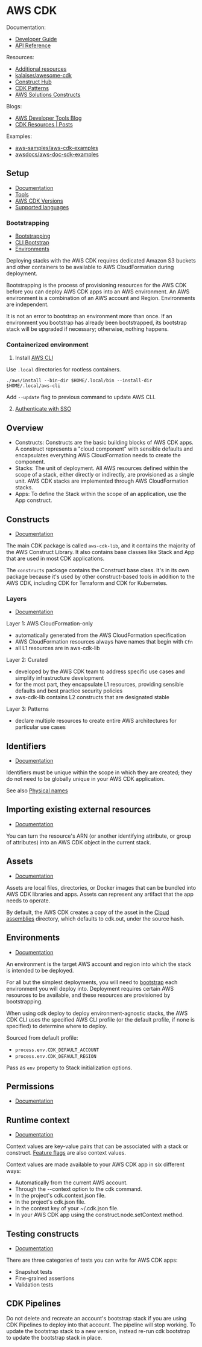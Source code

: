 # AWS CDK

Documentation:

- [Developer Guide](https://docs.aws.amazon.com/cdk/v2/guide/home.html)
- [API Reference](https://docs.aws.amazon.com/cdk/api/v2/docs/aws-construct-library.html)

Resources:

- [Additional resources](https://docs.aws.amazon.com/cdk/latest/guide/home.html#additional_docs)
- [kalaiser/awesome-cdk](https://github.com/kalaiser/awesome-cdk#static-websites)
- [Construct Hub](https://constructs.dev/search?q=&cdk=aws-cdk&cdkver=2&offset=0)
- [CDK Patterns](https://cdkpatterns.com/)
- [AWS Solutions Constructs](https://docs.aws.amazon.com/solutions/latest/constructs/welcome.html)

Blogs:

- [AWS Developer Tools Blog](https://aws.amazon.com/blogs/developer/category/developer-tools/aws-cloud-development-kit/)
- [CDK Resources | Posts](https://cdk.dev/posts)

Examples:

- [aws-samples/aws-cdk-examples](https://github.com/aws-samples/aws-cdk-examples/tree/master/typescript)
- [awsdocs/aws-doc-sdk-examples](https://github.com/awsdocs/aws-doc-sdk-examples/tree/master/typescript/example_code)

## Setup

- [Documentation](https://docs.aws.amazon.com/cdk/v2/guide/getting_started.html)
- [Tools](https://docs.aws.amazon.com/cdk/latest/guide/tools.html)
- [AWS CDK Versions](https://docs.aws.amazon.com/cdk/api/versions.html)
- [Supported languages](https://docs.aws.amazon.com/cdk/v2/guide/getting_started.html#getting_started_languages)

### Bootstrapping

- [Bootstrapping](https://docs.aws.amazon.com/cdk/latest/guide/bootstrapping.html)
- [CLI Bootstrap](https://docs.aws.amazon.com/cdk/v2/guide/cli.html#cli-bootstrap)
- [Environments](https://docs.aws.amazon.com/cdk/v2/guide/environments.html)

Deploying stacks with the AWS CDK requires dedicated Amazon S3 buckets and other containers to be available to AWS CloudFormation during deployment.

Bootstrapping is the process of provisioning resources for the AWS CDK before you can deploy AWS CDK apps into an AWS environment. 
An AWS environment is a combination of an AWS account and Region. Environments are independent.

It is not an error to bootstrap an environment more than once. If an environment you bootstrap has already been
bootstrapped, its bootstrap stack will be upgraded if necessary; otherwise, nothing happens.

### Containerized environment

1. Install [AWS CLI](https://docs.aws.amazon.com/cli/latest/userguide/getting-started-install.html#install-linux-instructions)

Use `.local` directories for rootless containers.

```shell
./aws/install --bin-dir $HOME/.local/bin --install-dir $HOME/.local/aws-cli
```

Add `--update` flag to previous command to update AWS CLI.

2. [Authenticate with SSO](https://docs.aws.amazon.com/cdk/v2/guide/getting_started.html#getting_started_auth)

## Overview

- Constructs: Constructs are the basic building blocks of AWS CDK apps. A construct represents a "cloud component" with
  sensible defaults and encapsulates everything AWS CloudFormation needs to create the component.
- Stacks: The unit of deployment. All AWS resources defined within the scope of a stack, either directly or indirectly,
  are provisioned as a single unit. AWS CDK stacks are implemented through AWS CloudFormation stacks.
- Apps: To define the Stack within the scope of an application, use the App construct.

## Constructs

- [Documentation](https://docs.aws.amazon.com/cdk/v2/guide/constructs.html)

The main CDK package is called `aws-cdk-lib`, and it contains the majority of the AWS Construct Library.
It also contains base classes like Stack and App that are used in most CDK applications.

The `constructs` package contains the Construct base class. It's in its own package because it's used by other construct-based tools in addition to the AWS CDK, including CDK for Terraform and CDK for Kubernetes.

### Layers

- [Documentation](https://docs.aws.amazon.com/cdk/v2/guide/getting_started.html#getting_started_concepts)

Layer 1: AWS CloudFormation-only

- automatically generated from the AWS CloudFormation specification
- AWS CloudFormation resources always have names that begin with `Cfn`
- all L1 resources are in aws-cdk-lib

Layer 2: Curated

- developed by the AWS CDK team to address specific use cases and simplify infrastructure development
- for the most part, they encapsulate L1 resources, providing sensible defaults and best practice security policies
- aws-cdk-lib contains L2 constructs that are designated stable

Layer 3: Patterns

- declare multiple resources to create entire AWS architectures for particular use cases

## Identifiers

- [Documentation](https://docs.aws.amazon.com/cdk/latest/guide/identifiers.html)

Identifiers must be unique within the scope in which they are created; they do not need to be globally unique in your
AWS CDK application.

See also [Physical names](https://docs.aws.amazon.com/cdk/latest/guide/resources.html#resources_physical_names)

## Importing existing external resources

- [Documentation](https://docs.aws.amazon.com/cdk/latest/guide/resources.html#resources_importing)

You can turn the resource's ARN (or another identifying attribute, or group of attributes) into an AWS CDK object in the
current stack.

## Assets

- [Documentation](https://docs.aws.amazon.com/cdk/latest/guide/assets.html)

Assets are local files, directories, or Docker images that can be bundled into AWS CDK libraries and apps. Assets can
represent any artifact that the app needs to operate.

By default, the AWS CDK creates a copy of the asset in the [Cloud
assemblies](https://docs.aws.amazon.com/cdk/latest/guide/apps.html#apps_cloud_assembly) directory, which defaults to
cdk.out, under the source hash.

## Environments

- [Documentation](https://docs.aws.amazon.com/cdk/latest/guide/environments.html)

An environment is the target AWS account and region into which the stack is intended to be deployed.

For all but the simplest deployments, you will need to
[bootstrap](https://docs.aws.amazon.com/cdk/latest/guide/bootstrapping.html) each environment you will deploy into.
Deployment requires certain AWS resources to be available, and these resources are provisioned by bootstrapping.

When using cdk deploy to deploy environment-agnostic stacks, the AWS CDK CLI uses the specified AWS CLI profile (or the
default profile, if none is specified) to determine where to deploy.

Sourced from default profile:

- `process.env.CDK_DEFAULT_ACCOUNT`
- `process.env.CDK_DEFAULT_REGION`

Pass as `env` property to Stack initialization options.

## Permissions

- [Documentation](https://docs.aws.amazon.com/cdk/latest/guide/permissions.html)

## Runtime context

- [Documentation](https://docs.aws.amazon.com/cdk/latest/guide/context.html)

Context values are key-value pairs that can be associated with a stack or construct. [Feature
flags](https://docs.aws.amazon.com/cdk/latest/guide/featureflags.html) are also context values.

Context values are made available to your AWS CDK app in six different ways:

- Automatically from the current AWS account.
- Through the --context option to the cdk command.
- In the project's cdk.context.json file.
- In the project's cdk.json file.
- In the context key of your ~/.cdk.json file.
- In your AWS CDK app using the construct.node.setContext method.

## Testing constructs

- [Documentation](https://docs.aws.amazon.com/cdk/latest/guide/testing.html)

There are three categories of tests you can write for AWS CDK apps:

- Snapshot tests
- Fine-grained assertions
- Validation tests

## CDK Pipelines

Do not delete and recreate an account's bootstrap stack if you are using CDK Pipelines to deploy into that account. The
pipeline will stop working. To update the bootstrap stack to a new version, instead re-run cdk bootstrap to update the
bootstrap stack in place.

